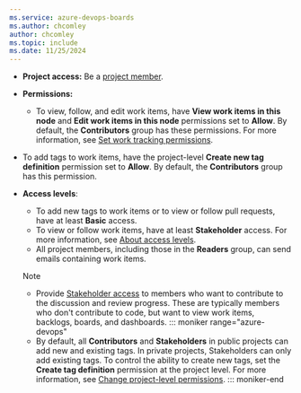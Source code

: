```yaml
---
ms.service: azure-devops-boards
ms.author: chcomley
author: chcomley
ms.topic: include
ms.date: 11/25/2024
---
```



- **Project access:** Be a [project member](../../organizations/security/add-users-team-project.md).

- **Permissions:**
  - To view, follow, and edit work items, have **View work items in this node** and **Edit work items in this node** permissions set to **Allow**. By default, the **Contributors** group has these permissions. For more information, see [Set work tracking permissions](../../organizations/security/set-permissions-access-work-tracking.md).
-	To add tags to work items, have the project-level **Create new tag definition** permission set to **Allow**. By default, the **Contributors** group has this permission.

- **Access levels**: 
  -	To add new tags to work items or to view or follow pull requests, have at least **Basic** access.  
  -	To view or follow work items, have at least **Stakeholder** access. For more information, see [About access levels](../../organizations/security/access-levels.md).
  - All project members, including those in the **Readers** group, can send emails containing work items.

  > [!NOTE]
  > - Provide [Stakeholder access](../../organizations/security/access-levels.md) to members who want to contribute to the discussion and review progress. These are typically members who don't contribute to code, but want to view work items, backlogs, boards, and dashboards. 
  ::: moniker range="azure-devops" 
  > - By default, all **Contributors** and **Stakeholders** in public projects can add new and existing tags. In private projects, Stakeholders can only add existing tags. To control the ability to create new tags, set the **Create tag definition** permission at the project level. For more information, see [Change project-level permissions](../../organizations/security/change-project-level-permissions.md).
::: moniker-end

